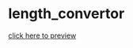 # length_convertor
<a href="https://baipachakri.github.io/length_converter/">click here to preview </a>
